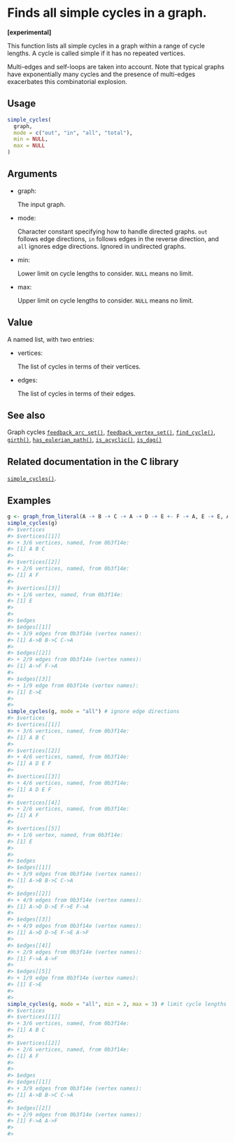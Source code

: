 # Finds all simple cycles in a graph.

**\[experimental\]**

This function lists all simple cycles in a graph within a range of cycle
lengths. A cycle is called simple if it has no repeated vertices.

Multi-edges and self-loops are taken into account. Note that typical
graphs have exponentially many cycles and the presence of multi-edges
exacerbates this combinatorial explosion.

## Usage

``` r
simple_cycles(
  graph,
  mode = c("out", "in", "all", "total"),
  min = NULL,
  max = NULL
)
```

## Arguments

- graph:

  The input graph.

- mode:

  Character constant specifying how to handle directed graphs. `out`
  follows edge directions, `in` follows edges in the reverse direction,
  and `all` ignores edge directions. Ignored in undirected graphs.

- min:

  Lower limit on cycle lengths to consider. `NULL` means no limit.

- max:

  Upper limit on cycle lengths to consider. `NULL` means no limit.

## Value

A named list, with two entries:

- vertices:

  The list of cycles in terms of their vertices.

- edges:

  The list of cycles in terms of their edges.

## See also

Graph cycles
[`feedback_arc_set()`](https://r.igraph.org/reference/feedback_arc_set.md),
[`feedback_vertex_set()`](https://r.igraph.org/reference/feedback_vertex_set.md),
[`find_cycle()`](https://r.igraph.org/reference/find_cycle.md),
[`girth()`](https://r.igraph.org/reference/girth.md),
[`has_eulerian_path()`](https://r.igraph.org/reference/has_eulerian_path.md),
[`is_acyclic()`](https://r.igraph.org/reference/is_acyclic.md),
[`is_dag()`](https://r.igraph.org/reference/is_dag.md)

## Related documentation in the C library

[`simple_cycles()`](https://igraph.org/c/html/latest/igraph-Cycles.html#igraph_simple_cycles).

## Examples

``` r
g <- graph_from_literal(A -+ B -+ C -+ A -+ D -+ E +- F -+ A, E -+ E, A -+ F, simplify = FALSE)
simple_cycles(g)
#> $vertices
#> $vertices[[1]]
#> + 3/6 vertices, named, from 0b3f14e:
#> [1] A B C
#> 
#> $vertices[[2]]
#> + 2/6 vertices, named, from 0b3f14e:
#> [1] A F
#> 
#> $vertices[[3]]
#> + 1/6 vertex, named, from 0b3f14e:
#> [1] E
#> 
#> 
#> $edges
#> $edges[[1]]
#> + 3/9 edges from 0b3f14e (vertex names):
#> [1] A->B B->C C->A
#> 
#> $edges[[2]]
#> + 2/9 edges from 0b3f14e (vertex names):
#> [1] A->F F->A
#> 
#> $edges[[3]]
#> + 1/9 edge from 0b3f14e (vertex names):
#> [1] E->E
#> 
#> 
simple_cycles(g, mode = "all") # ignore edge directions
#> $vertices
#> $vertices[[1]]
#> + 3/6 vertices, named, from 0b3f14e:
#> [1] A B C
#> 
#> $vertices[[2]]
#> + 4/6 vertices, named, from 0b3f14e:
#> [1] A D E F
#> 
#> $vertices[[3]]
#> + 4/6 vertices, named, from 0b3f14e:
#> [1] A D E F
#> 
#> $vertices[[4]]
#> + 2/6 vertices, named, from 0b3f14e:
#> [1] A F
#> 
#> $vertices[[5]]
#> + 1/6 vertex, named, from 0b3f14e:
#> [1] E
#> 
#> 
#> $edges
#> $edges[[1]]
#> + 3/9 edges from 0b3f14e (vertex names):
#> [1] A->B B->C C->A
#> 
#> $edges[[2]]
#> + 4/9 edges from 0b3f14e (vertex names):
#> [1] A->D D->E F->E F->A
#> 
#> $edges[[3]]
#> + 4/9 edges from 0b3f14e (vertex names):
#> [1] A->D D->E F->E A->F
#> 
#> $edges[[4]]
#> + 2/9 edges from 0b3f14e (vertex names):
#> [1] F->A A->F
#> 
#> $edges[[5]]
#> + 1/9 edge from 0b3f14e (vertex names):
#> [1] E->E
#> 
#> 
simple_cycles(g, mode = "all", min = 2, max = 3) # limit cycle lengths
#> $vertices
#> $vertices[[1]]
#> + 3/6 vertices, named, from 0b3f14e:
#> [1] A B C
#> 
#> $vertices[[2]]
#> + 2/6 vertices, named, from 0b3f14e:
#> [1] A F
#> 
#> 
#> $edges
#> $edges[[1]]
#> + 3/9 edges from 0b3f14e (vertex names):
#> [1] A->B B->C C->A
#> 
#> $edges[[2]]
#> + 2/9 edges from 0b3f14e (vertex names):
#> [1] F->A A->F
#> 
#> 
```
